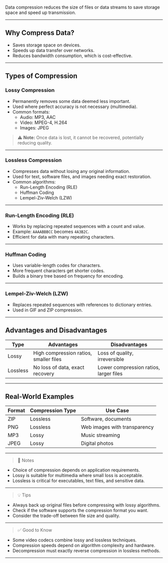 
Data compression reduces the size of files or data streams to save storage space and speed up transmission.

---

## Why Compress Data?

- Saves storage space on devices.
- Speeds up data transfer over networks.
- Reduces bandwidth consumption, which is cost-effective.

---

## Types of Compression

### Lossy Compression

- Permanently removes some data deemed less important.
- Used where perfect accuracy is not necessary (multimedia).
- Common formats:
  - Audio: MP3, AAC
  - Video: MPEG-4, H.264
  - Images: JPEG

>⚠️ **Note:** Once data is lost, it cannot be recovered, potentially reducing quality.

---

### Lossless Compression

- Compresses data without losing any original information.
- Used for text, software files, and images needing exact restoration.
- Common algorithms:
  - Run-Length Encoding (RLE)
  - Huffman Coding
  - Lempel-Ziv-Welch (LZW)

---

### Run-Length Encoding (RLE)

- Works by replacing repeated sequences with a count and value.
- Example: `AAAABBBCC` becomes `4A3B2C`.
- Efficient for data with many repeating characters.

---

### Huffman Coding

- Uses variable-length codes for characters.
- More frequent characters get shorter codes.
- Builds a binary tree based on frequency for encoding.

---

### Lempel-Ziv-Welch (LZW)

- Replaces repeated sequences with references to dictionary entries.
- Used in GIF and ZIP compression.

---

## Advantages and Disadvantages

| Type        | Advantages                           | Disadvantages                   |
|-------------|------------------------------------|--------------------------------|
| Lossy       | High compression ratios, smaller files | Loss of quality, irreversible |
| Lossless    | No loss of data, exact recovery    | Lower compression ratios, larger files |

---

## Real-World Examples

| Format | Compression Type | Use Case                    |
|--------|------------------|-----------------------------|
| ZIP    | Lossless         | Software, documents          |
| PNG    | Lossless         | Web images with transparency|
| MP3    | Lossy            | Music streaming             |
| JPEG   | Lossy            | Digital photos              |

---

>📝 Notes

- Choice of compression depends on application requirements.
- Lossy is suitable for multimedia where small loss is acceptable.
- Lossless is critical for executables, text files, and sensitive data.

---

>💡 Tips

- Always back up original files before compressing with lossy algorithms.
- Check if the software supports the compression format you want.
- Consider the trade-off between file size and quality.

---

>✅ Good to Know

- Some video codecs combine lossy and lossless techniques.
- Compression speeds depend on algorithm complexity and hardware.
- Decompression must exactly reverse compression in lossless methods.

---
